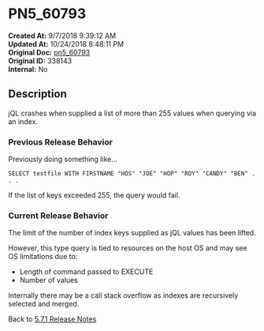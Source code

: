 # PN5_60793

**Created At:** 9/7/2018 9:39:12 AM  
**Updated At:** 10/24/2018 8:48:11 PM  
**Original Doc:** [pn5_60793](https://docs.jbase.com/48420-5-7-1-release-notes/pn5_60793)  
**Original ID:** 338143  
**Internal:** No  

## Description

jQL crashes when supplied a list of more than 255 values when querying via an index.

### Previous Release Behavior

Previously doing something like...

```
SELECT testfile WITH FIRSTNAME "HOS" "JOE" "HOP" "ROY" "CANDY" "BEN" . . .
```

If the list of keys exceeded 255, the query would fail.

### Current Release Behavior

The limit of the number of index keys supplied as jQL values has been lifted.

However, this type query is tied to resources on the host OS and may see OS limitations due to:

- Length of command passed to EXECUTE
- Number of values

Internally there may be a call stack overflow as indexes are recursively selected and merged.

Back to [5.7.1 Release Notes](./../README.md)
